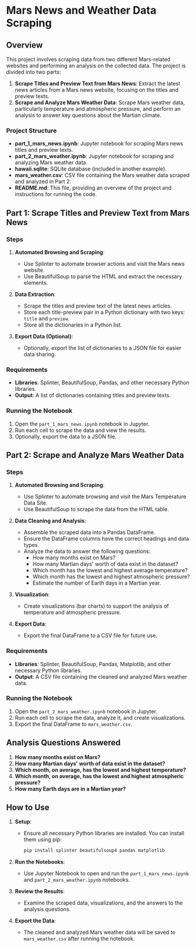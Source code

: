# Mars News and Weather Data Scraping

## Overview

This project involves scraping data from two different Mars-related websites and performing an analysis on the collected data. The project is divided into two parts:

1. **Scrape Titles and Preview Text from Mars News**: Extract the latest news articles from a Mars news website, focusing on the titles and preview texts.
2. **Scrape and Analyze Mars Weather Data**: Scrape Mars weather data, particularly temperature and atmospheric pressure, and perform an analysis to answer key questions about the Martian climate.

### Project Structure

- **part_1_mars_news.ipynb**: Jupyter notebook for scraping Mars news titles and preview texts.
- **part_2_mars_weather.ipynb**: Jupyter notebook for scraping and analyzing Mars weather data.
- **hawaii.sqlite**: SQLite database (included in another example).
- **mars_weather.csv**: CSV file containing the Mars weather data scraped and analyzed in Part 2.
- **README.md**: This file, providing an overview of the project and instructions for running the code.

## Part 1: Scrape Titles and Preview Text from Mars News

### Steps

1. **Automated Browsing and Scraping**:
   - Use Splinter to automate browser actions and visit the Mars news website.
   - Use BeautifulSoup to parse the HTML and extract the necessary elements.

2. **Data Extraction**:
   - Scrape the titles and preview text of the latest news articles.
   - Store each title-preview pair in a Python dictionary with two keys: `title` and `preview`.
   - Store all the dictionaries in a Python list.

3. **Export Data (Optional)**:
   - Optionally, export the list of dictionaries to a JSON file for easier data sharing.

### Requirements

- **Libraries**: Splinter, BeautifulSoup, Pandas, and other necessary Python libraries.
- **Output**: A list of dictionaries containing titles and preview texts.

### Running the Notebook

1. Open the `part_1_mars_news.ipynb` notebook in Jupyter.
2. Run each cell to scrape the data and view the results.
3. Optionally, export the data to a JSON file.

## Part 2: Scrape and Analyze Mars Weather Data

### Steps

1. **Automated Browsing and Scraping**:
   - Use Splinter to automate browsing and visit the Mars Temperature Data Site.
   - Use BeautifulSoup to scrape the data from the HTML table.

2. **Data Cleaning and Analysis**:
   - Assemble the scraped data into a Pandas DataFrame.
   - Ensure the DataFrame columns have the correct headings and data types.
   - Analyze the data to answer the following questions:
     - How many months exist on Mars?
     - How many Martian days' worth of data exist in the dataset?
     - Which month has the lowest and highest average temperature?
     - Which month has the lowest and highest atmospheric pressure?
     - Estimate the number of Earth days in a Martian year.

3. **Visualization**:
   - Create visualizations (bar charts) to support the analysis of temperature and atmospheric pressure.

4. **Export Data**:
   - Export the final DataFrame to a CSV file for future use.

### Requirements

- **Libraries**: Splinter, BeautifulSoup, Pandas, Matplotlib, and other necessary Python libraries.
- **Output**: A CSV file containing the cleaned and analyzed Mars weather data.

### Running the Notebook

1. Open the `part_2_mars_weather.ipynb` notebook in Jupyter.
2. Run each cell to scrape the data, analyze it, and create visualizations.
3. Export the final DataFrame to `mars_weather.csv`.

## Analysis Questions Answered

1. **How many months exist on Mars?**
2. **How many Martian days' worth of data exist in the dataset?**
3. **Which month, on average, has the lowest and highest temperature?**
4. **Which month, on average, has the lowest and highest atmospheric pressure?**
5. **How many Earth days are in a Martian year?**

## How to Use

1. **Setup**:
   - Ensure all necessary Python libraries are installed. You can install them using pip:
     ```bash
     pip install splinter beautifulsoup4 pandas matplotlib
     ```

2. **Run the Notebooks**:
   - Use Jupyter Notebook to open and run the `part_1_mars_news.ipynb` and `part_2_mars_weather.ipynb` notebooks.

3. **Review the Results**:
   - Examine the scraped data, visualizations, and the answers to the analysis questions.

4. **Export the Data**:
   - The cleaned and analyzed Mars weather data will be saved to `mars_weather.csv` after running the notebook.


